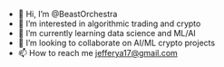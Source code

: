 - 👋 Hi, I’m @BeastOrchestra
- 👀 I’m interested in algorithmic trading and crypto
- 🌱 I’m currently learning data science and ML/AI
- 💞️ I’m looking to collaborate on AI/ML crypto projects
- 📫 How to reach me jefferya17@gmail.com

<!---
BeastOrchestra/BeastOrchestra is a ✨ special ✨ repository because its `README.md` (this file) appears on your GitHub profile.
You can click the Preview link to take a look at your changes.
--->
